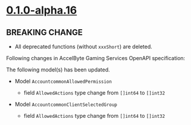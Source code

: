 # [0.1.0-alpha.16]

## BREAKING CHANGE

- All deprecated functions (without `xxxShort`) are deleted.

Following changes in AccelByte Gaming Services OpenAPI specification:

The following model(s) has been updated.

- Model `AccountcommonAllowedPermission`
  - field `AllowedActions` type change from `[]int64` to `[]int32`

- Model `AccountcommonClientSelectedGroup`
  - field `AllowedActions` type change from `[]int64` to `[]int32`

[0.1.0-alpha.16]: https://github.com/AccelByte/accelbyte-go-modular-sdk/compare/iam-sdk/0.1.0-alpha.15..0.1.0-alpha.16
